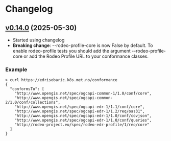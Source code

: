 # Changelog

## [v0.14.0](https://github.com/metno/sedr/releases/tag/v0.14.0) (2025-05-30)

- Started using changelog
- **Breaking change**: --rodeo-profile-core is now False by default. To enable rodeo-profile tests you should add the argument --rodeo-profile-core or add the Rodeo Profile URL to your conformance classes.

### Example

    > curl https://edrisobaric.k8s.met.no/conformance
    {
      "conformsTo": [
        "http://www.opengis.net/spec/ogcapi-common-1/1.0/conf/core",
        "http://www.opengis.net/spec/ogcapi-common-2/1.0/conf/collections",
        "http://www.opengis.net/spec/ogcapi-edr-1/1.1/conf/core",
        "http://www.opengis.net/spec/ogcapi-edr-1/1.2/req/oas31",
        "http://www.opengis.net/spec/ogcapi-edr-1/1.0/conf/covjson",
        "http://www.opengis.net/spec/ogcapi-edr-1/1.0/conf/queries",
        "http://rodeo-project.eu/spec/rodeo-edr-profile/1/req/core"
      ]
    }
